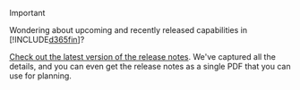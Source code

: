 > [!IMPORTANT]
>
> Wondering about upcoming and recently released capabilities in [!INCLUDE[d365fin](includes/d365fin_md.md)]?
>
> [Check out the latest version of the release notes](https://docs.microsoft.com/en-us/business-applications-release-notes/october18/dynamics365-business-central/). We've captured all the details, and you can even get the release notes as a single PDF that you can use for planning.  

